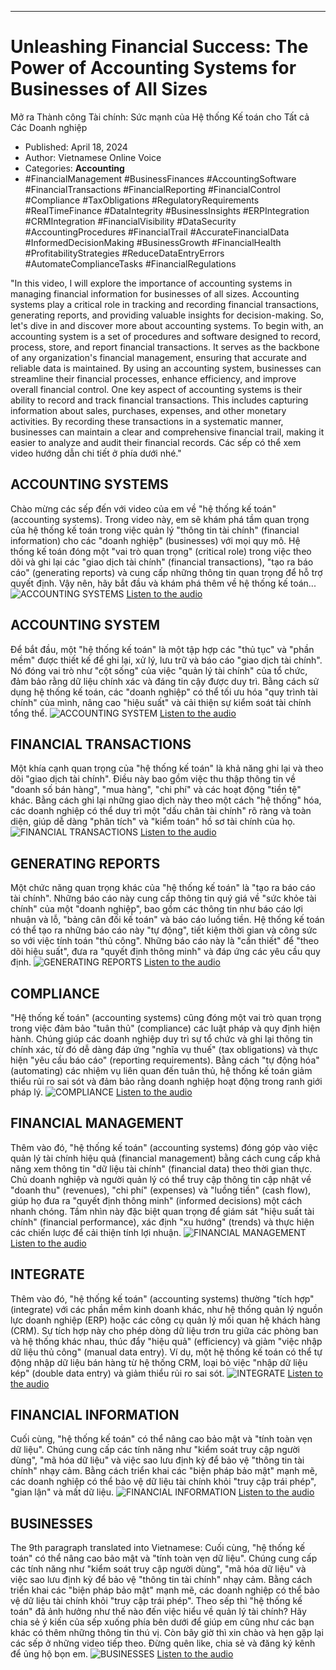 
---

# Unleashing Financial Success: The Power of Accounting Systems for Businesses of All Sizes
Mở ra Thành công Tài chính: Sức mạnh của Hệ thống Kế toán cho Tất cả Các Doanh nghiệp

- Published: April 18, 2024
- Author: Vietnamese Online Voice
- Categories: **Accounting**
- #FinancialManagement #BusinessFinances #AccountingSoftware #FinancialTransactions #FinancialReporting #FinancialControl #Compliance #TaxObligations #RegulatoryRequirements #RealTimeFinance #DataIntegrity #BusinessInsights #ERPIntegration #CRMIntegration #FinancialVisibility #DataSecurity #AccountingProcedures #FinancialTrail #AccurateFinancialData #InformedDecisionMaking #BusinessGrowth #FinancialHealth #ProfitabilityStrategies #ReduceDataEntryErrors #AutomateComplianceTasks #FinancialRegulations

"In this video, I will explore the importance of accounting systems in managing financial information for businesses of all sizes. Accounting systems play a critical role in tracking and recording financial transactions, generating reports, and providing valuable insights for decision-making. So, let's dive in and discover more about accounting systems. To begin with, an accounting system is a set of procedures and software designed to record, process, store, and report financial transactions. It serves as the backbone of any organization's financial management, ensuring that accurate and reliable data is maintained. By using an accounting system, businesses can streamline their financial processes, enhance efficiency, and improve overall financial control. One key aspect of accounting systems is their ability to record and track financial transactions. This includes capturing information about sales, purchases, expenses, and other monetary activities. By recording these transactions in a systematic manner, businesses can maintain a clear and comprehensive financial trail, making it easier to analyze and audit their financial records. Các sếp có thể xem video hướng dẫn chi tiết ở phía dưới nhé."


## ACCOUNTING SYSTEMS

Chào mừng các sếp đến với video của em về "hệ thống kế toán" (accounting systems). Trong video này, em sẽ khám phá tầm quan trọng của hệ thống kế toán trong việc quản lý "thông tin tài chính" (financial information) cho các "doanh nghiệp" (businesses) với mọi quy mô. Hệ thống kế toán đóng một "vai trò quan trọng" (critical role) trong việc theo dõi và ghi lại các "giao dịch tài chính" (financial transactions), "tạo ra báo cáo" (generating reports) và cung cấp những thông tin quan trọng để hỗ trợ quyết định. Vậy nên, hãy bắt đầu và khám phá thêm về hệ thống kế toán...
![ACCOUNTING SYSTEMS](https://http-archiver-apis-production-80.schnworks.com/storage/images/transitions/2024-04-18/transition-10946293581-Montserrat-ExtraBold-303F9F.jpg)
[Listen to the audio](https://http-archiver-apis-production-80.schnworks.com/storage/audio/file-29317712886.mp3)



## ACCOUNTING SYSTEM

Để bắt đầu, một "hệ thống kế toán" là một tập hợp các "thủ tục" và "phần mềm" được thiết kế để ghi lại, xử lý, lưu trữ và báo cáo "giao dịch tài chính". Nó đóng vai trò như "cột sống" của việc "quản lý tài chính" của tổ chức, đảm bảo rằng dữ liệu chính xác và đáng tin cậy được duy trì. Bằng cách sử dụng hệ thống kế toán, các "doanh nghiệp" có thể tối ưu hóa "quy trình tài chính" của mình, nâng cao "hiệu suất" và cải thiện sự kiểm soát tài chính tổng thể.
![ACCOUNTING SYSTEM](https://http-archiver-apis-production-80.schnworks.com/storage/images/transitions/2024-04-18/transition-64989395477-Montserrat-Regular-7B1FA2.jpg)
[Listen to the audio](https://http-archiver-apis-production-80.schnworks.com/storage/audio/file-38385974320.mp3)



## FINANCIAL TRANSACTIONS

Một khía cạnh quan trọng của "hệ thống kế toán" là khả năng ghi lại và theo dõi "giao dịch tài chính". Điều này bao gồm việc thu thập thông tin về "doanh số bán hàng", "mua hàng", "chi phí" và các hoạt động "tiền tệ" khác. Bằng cách ghi lại những giao dịch này theo một cách "hệ thống" hóa, các doanh nghiệp có thể duy trì một "dấu chân tài chính" rõ ràng và toàn diện, giúp dễ dàng "phân tích" và "kiểm toán" hồ sơ tài chính của họ.
![FINANCIAL TRANSACTIONS](https://http-archiver-apis-production-80.schnworks.com/storage/images/transitions/2024-04-18/transition-2481893128-Montserrat-SemiBold-9C27B0.jpg)
[Listen to the audio](https://http-archiver-apis-production-80.schnworks.com/storage/audio/file-8504023318.mp3)



## GENERATING REPORTS

Một chức năng quan trọng khác của "hệ thống kế toán" là "tạo ra báo cáo tài chính". Những báo cáo này cung cấp thông tin quý giá về "sức khỏe tài chính" của một "doanh nghiệp", bao gồm các thông tin như báo cáo lợi nhuận và lỗ, "bảng cân đối kế toán" và báo cáo luồng tiền. Hệ thống kế toán có thể tạo ra những báo cáo này "tự động", tiết kiệm thời gian và công sức so với việc tính toán "thủ công". Những báo cáo này là "cần thiết" để "theo dõi hiệu suất", đưa ra "quyết định thông minh" và đáp ứng các yêu cầu quy định.
![GENERATING REPORTS](https://http-archiver-apis-production-80.schnworks.com/storage/images/transitions/2024-04-18/transition--27225677166-Montserrat-Medium-283593.jpg)
[Listen to the audio](https://http-archiver-apis-production-80.schnworks.com/storage/audio/file-39345044073.mp3)



## COMPLIANCE

"Hệ thống kế toán" (accounting systems) cũng đóng một vai trò quan trọng trong việc đảm bảo "tuân thủ" (compliance) các luật pháp và quy định hiện hành. Chúng giúp các doanh nghiệp duy trì sự tổ chức và ghi lại thông tin chính xác, từ đó dễ dàng đáp ứng "nghĩa vụ thuế" (tax obligations) và thực hiện "yêu cầu báo cáo" (reporting requirements). Bằng cách "tự động hóa" (automating) các nhiệm vụ liên quan đến tuân thủ, hệ thống kế toán giảm thiểu rủi ro sai sót và đảm bảo rằng doanh nghiệp hoạt động trong ranh giới pháp lý.
![COMPLIANCE](https://http-archiver-apis-production-80.schnworks.com/storage/images/transitions/2024-04-18/transition--17631621115-Montserrat-Black-283593.jpg)
[Listen to the audio](https://http-archiver-apis-production-80.schnworks.com/storage/audio/file-4746705287.mp3)



## FINANCIAL MANAGEMENT

Thêm vào đó, "hệ thống kế toán" (accounting systems) đóng góp vào việc quản lý tài chính hiệu quả (financial management) bằng cách cung cấp khả năng xem thông tin "dữ liệu tài chính" (financial data) theo thời gian thực. Chủ doanh nghiệp và người quản lý có thể truy cập thông tin cập nhật về "doanh thu" (revenues), "chi phí" (expenses) và "luồng tiền" (cash flow), giúp họ đưa ra "quyết định thông minh" (informed decisions) một cách nhanh chóng. Tầm nhìn này đặc biệt quan trọng để giám sát "hiệu suất tài chính" (financial performance), xác định "xu hướng" (trends) và thực hiện các chiến lược để cải thiện tính lợi nhuận.
![FINANCIAL MANAGEMENT](https://http-archiver-apis-production-80.schnworks.com/storage/images/transitions/2024-04-18/transition-6614108699-Montserrat-ExtraBold-4A148C.jpg)
[Listen to the audio](https://http-archiver-apis-production-80.schnworks.com/storage/audio/file-16709611761.mp3)



## INTEGRATE

Thêm vào đó, "hệ thống kế toán" (accounting systems) thường "tích hợp" (integrate) với các phần mềm kinh doanh khác, như hệ thống quản lý nguồn lực doanh nghiệp (ERP) hoặc các công cụ quản lý mối quan hệ khách hàng (CRM). Sự tích hợp này cho phép dòng dữ liệu trơn tru giữa các phòng ban và hệ thống khác nhau, thúc đẩy "hiệu quả" (efficiency) và giảm "việc nhập dữ liệu thủ công" (manual data entry). Ví dụ, một hệ thống kế toán có thể tự động nhập dữ liệu bán hàng từ hệ thống CRM, loại bỏ việc "nhập dữ liệu kép" (double data entry) và giảm thiểu rủi ro sai sót.
![INTEGRATE](https://http-archiver-apis-production-80.schnworks.com/storage/images/transitions/2024-04-18/transition--9153368856-Montserrat-Black-512DA8.jpg)
[Listen to the audio](https://http-archiver-apis-production-80.schnworks.com/storage/audio/file-10903350063.mp3)



## FINANCIAL INFORMATION

Cuối cùng, "hệ thống kế toán" có thể nâng cao bảo mật và "tính toàn vẹn dữ liệu". Chúng cung cấp các tính năng như "kiểm soát truy cập người dùng", "mã hóa dữ liệu" và việc sao lưu định kỳ để bảo vệ "thông tin tài chính" nhạy cảm. Bằng cách triển khai các "biện pháp bảo mật" mạnh mẽ, các doanh nghiệp có thể bảo vệ dữ liệu tài chính khỏi "truy cập trái phép", "gian lận" và mất dữ liệu.
![FINANCIAL INFORMATION](https://http-archiver-apis-production-80.schnworks.com/storage/images/transitions/2024-04-18/transition-26489341977-Montserrat-ExtraBold-9C27B0.jpg)
[Listen to the audio](https://http-archiver-apis-production-80.schnworks.com/storage/audio/file-5223606485.mp3)



## BUSINESSES

The 9th paragraph translated into Vietnamese:
Cuối cùng, "hệ thống kế toán" có thể nâng cao bảo mật và "tính toàn vẹn dữ liệu". Chúng cung cấp các tính năng như "kiểm soát truy cập người dùng", "mã hóa dữ liệu" và việc sao lưu định kỳ để bảo vệ "thông tin tài chính" nhạy cảm. Bằng cách triển khai các "biện pháp bảo mật" mạnh mẽ, các doanh nghiệp có thể bảo vệ dữ liệu tài chính khỏi "truy cập trái phép". Theo sếp thì "hệ thống kế toán" đã ảnh hưởng như thế nào đến việc hiểu về quản lý tài chính? Hãy chia sẻ ý kiến của sếp xuống phía bên dưới để giúp em cũng như các bạn khác có thêm những thông tin thú vị. Còn bây giờ thì xin chào và hẹn gặp lại các sếp ở những video tiếp theo. Đừng quên like, chia sẻ và đăng ký kênh để ủng hộ bọn em.
![BUSINESSES](https://http-archiver-apis-production-80.schnworks.com/storage/images/transitions/2024-04-18/transition-61802024258-Montserrat-Black-303F9F.jpg)
[Listen to the audio](https://http-archiver-apis-production-80.schnworks.com/storage/audio/file-31828287444.mp3)

